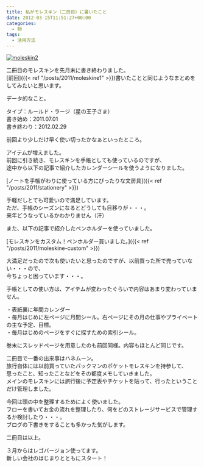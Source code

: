 ```yaml
---
title: 私がモレスキン（二冊目）に書いたこと
date: 2012-03-15T11:51:27+00:00
categories:
  - 物
tags:
  - 活用方法
---
```

<a href="http://www.flickr.com/photos/41082249@N07/6838291974/" title="moleskin2" rel="lightbox" class="lightview"><img src="http://farm8.staticflickr.com/7054/6838291974_d036958f54.jpg" alt="moleskin2" /></a>

二冊目のモレスキンを先月末に書き終わりました。  
[前回]({{< ref "/posts/2011/moleskine1" >}})書いたことと同じようなまとめをしてみたいと思います。

<!--more-->

データ的なこと。

タイプ：ルールド・ラージ（星の王子さま）  
書き始め：2011.07.01  
書き終わり：2012.02.29

前回より少しだけ早く使い切ったかなぁといったところ。

アイテムが増えました。  
前回に引き続き、モレスキンを手帳としても使っているのですが、  
途中から以下の記事で紹介したカレンダーシールを使うようになりました。

[ノートを手帳がわりに使っている方にぴったりな文房具]({{< ref "/posts/2011/stationery" >}})

手軽だしとても可愛いので満足しています。  
ただ、手帳のシーズンになるとどうしても目移りが・・・。  
来年どうなっているかわかりません（汗）

また、以下の記事で紹介したペンホルダーを使っていました。

[モレスキンをカスタム！ペンホルダー買いました。]({{< ref "/posts/2011/moleskine-custom" >}})

大満足だったので次も使いたいと思ったのですが、以前買った所で売っていない・・・ので、  
今ちょっと困っています・・・。

手帳としての使い方は、アイテムが変わったぐらいで内容はあまり変わっていません。

・表紙裏に年間カレンダー  
・毎月はじめに左ページに月間シール。右ページにその月の仕事やプライベートの主な予定、目標。  
・毎月はじめのページをすぐに探すための索引シール。

巻末にスレッドページを用意したのも前回同様。内容もほとんど同じです。

二冊目で一番の出来事はハネムーン。  
旅行自体には以前買っていたパックマンのポケットモレスキンを持参して、  
思ったこと、知ったことなどをその都度メモしていきました。  
メインのモレスキンには旅行後に予定表やチケットを貼って、行ったということだけ管理しました。

今回は頭の中を整理するためによく使いました。  
フローを書いてお金の流れを整理したり、何をどのストレージサービスで管理するか検討したり・・・。  
ブログの下書きをすることも多かった気がします。

二冊目は以上。

３月からはレゴバージョン使ってます。  
新しい会社のはじまりとともにスタート！

